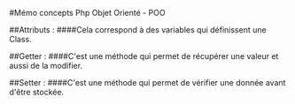 #Mémo concepts Php Objet Orienté - POO

##Attributs : 
####Cela correspond à des variables qui définissent une Class.

##Getter :
####C'est une méthode qui permet de récupérer une valeur et aussi de la modifier.

##Setter : 
####C'est une méthode qui permet de vérifier une donnée avant d'être stockée.
